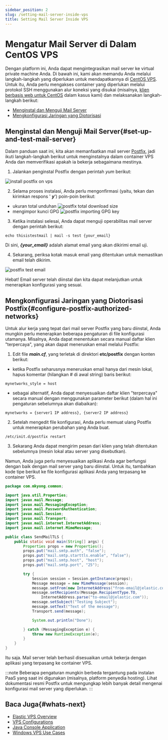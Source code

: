 ```yaml
---
sidebar_position: 2
slug: /setting-mail-server-inside-vps
title: Setting Mail Server Inside VPS
---
```


# Mengatur Mail Server di Dalam CentOS VPS

Dengan platform ini, Anda dapat mengintegrasikan mail server ke virtual private machine Anda. Di bawah ini, kami akan memandu Anda melalui langkah-langkah yang diperlukan untuk mendapatkannya di [CentOS VPS](https://www.virtuozzo.com/application-platform-docs/vps-centos/). Untuk itu, Anda perlu mengakses container yang diperlukan melalui protokol SSH menggunakan alur koneksi yang disukai (misalnya, [klien berbasis web untuk CentOS](https://docs.dewacloud.com/vps-centos/#ssh-client) dalam kasus kami) dan melaksanakan langkah-langkah berikut:

- [Menginstal dan Menguji Mail Server](#set-up-and-test-mail-server)
- [Mengkonfigurasi Jaringan yang Diotorisasi](#configure-postfix-authorized-networks)

## Menginstal dan Menguji Mail Server{#set-up-and-test-mail-server}

Dalam panduan saat ini, kita akan memanfaatkan mail server [Postfix](http://www.postfix.org/), jadi ikuti langkah-langkah berikut untuk menginstalnya dalam container VPS Anda dan memverifikasi apakah ia bekerja sebagaimana mestinya.

1. Jalankan penginstal Postfix dengan perintah _yum_ berikut:

![install postfix on vps](#)

2. Selama proses instalasi, Anda perlu mengonfirmasi (yaitu, tekan dan kirimkan respons ' _**y**_') poin-poin berikut:

- ukuran total unduhan ![postfix total download size](#)
- mengimpor kunci GPG ![postfix importing GPG key](#)

3. Ketika instalasi selesai, Anda dapat menguji operabilitas mail server dengan perintah berikut:

```
echo thisistestmail | mail -s test {your_email}
```

Di sini, _**\{your_email\}**_ adalah alamat email yang akan dikirimi email uji.

4. Sekarang, periksa kotak masuk email yang ditentukan untuk memastikan email telah dikirim.

![postfix test email](#)

Hebat! Email server telah diinstal dan kita dapat melanjutkan untuk menerapkan konfigurasi yang sesuai.

## Mengkonfigurasi Jaringan yang Diotorisasi Postfix{#configure-postfix-authorized-networks}

Untuk alur kerja yang tepat dari mail server Postfix yang baru diinstal, Anda mungkin perlu menerapkan beberapa pengaturan di file konfigurasi utamanya. Misalnya, Anda dapat menentukan secara manual daftar klien "terpercaya", yang akan dapat meneruskan email melalui Postfix:

1. Edit file _**main.cf**_, yang terletak di direktori **etc/postfix** dengan konten berikut:

- ketika Postfix seharusnya meneruskan email hanya dari mesin lokal, hapus komentar (hilangkan # di awal string) baris berikut:

```
mynetworks_style = host
```

- sebagai alternatif, Anda dapat menyesuaikan daftar klien "terpercaya" secara manual dengan menggunakan parameter berikut (dalam hal ini pengaturan sebelumnya akan diabaikan):

```
mynetworks = {server1 IP address}, {server2 IP address}
```

2. Setelah mengedit file konfigurasi, Anda perlu memuat ulang Postfix untuk menerapkan perubahan yang Anda buat.

```
/etc/init.d/postfix restart
```

3. Sekarang Anda dapat mengirim pesan dari klien yang telah ditentukan sebelumnya (mesin lokal atau server yang disebutkan).

Namun, Anda juga perlu menyesuaikan aplikasi Anda agar berfungsi dengan baik dengan mail server yang baru diinstal. Untuk itu, tambahkan kode tipe berikut ke file konfigurasi aplikasi Anda yang terpasang ke container VPS.

```java
package com.mkyong.common;

import java.util.Properties;
import javax.mail.Message;
import javax.mail.MessagingException;
import javax.mail.PasswordAuthentication;
import javax.mail.Session;
import javax.mail.Transport;
import javax.mail.internet.InternetAddress;
import javax.mail.internet.MimeMessage;

public class SendMailTLS {
    public static void main(String[] args) {
        Properties props = new Properties();
        props.put("mail.smtp.auth", "false");
        props.put("mail.smtp.starttls.enable", "false");
        props.put("mail.smtp.host", "host");
        props.put("mail.smtp.port", "25");

        try {
            Session session = Session.getInstance(props);
            Message message = new MimeMessage(session);
            message.setFrom(new InternetAddress("from-email@jelastic.com"));
            message.setRecipients(Message.RecipientType.TO,
                InternetAddress.parse("to-email@jelastic.com"));
            message.setSubject("Testing Subject");
            message.setText("Text of the message");
            Transport.send(message);

            System.out.println("Done");

        } catch (MessagingException e) {
            throw new RuntimeException(e);
        }
    }
}
```

Itu saja. Mail server telah berhasil disesuaikan untuk bekerja dengan aplikasi yang terpasang ke container VPS.

:::note
Beberapa pengaturan mungkin berbeda tergantung pada instalan PaaS yang saat ini digunakan (misalnya, platform penyedia hosting). Lihat dokumentasi resmi Postfix untuk mengungkap lebih banyak detail mengenai konfigurasi mail server yang diperlukan.
:::

## Baca Juga{#whats-next}

- [Elastic VPS Overview](https://docs.dewacloud.com/vps/)
- [VPS Configurations](https://docs.dewacloud.com/vps-configuration/)
- [Java Console Application](https://docs.dewacloud.com/standalone-application/)
- [Windows VPS Use Cases](https://docs.dewacloud.com/win-vps-roles-and-features/)